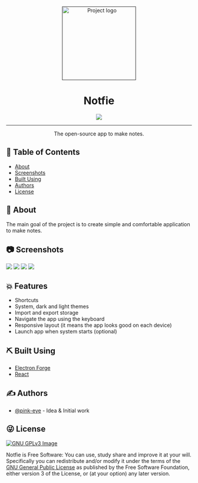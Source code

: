 <p align="center">
  <a href="" rel="noopener">
 <img width=200px height=200px src="https://i.imgur.com/yCUm713.png" alt="Project logo"></a>
</p>

<h1 align="center">Notfie</h1>

<div align="center">
<a href="https://www.gnu.org/licenses/gpl-3.0" alt="License: GPLv3">
<img src="https://img.shields.io/badge/License-GPL%20v3-blue.svg">
</a>
</div>

---

<p align="center"> The open-source app to make notes.
    <br>
</p>

## 📝 Table of Contents

-   [About](#about)
-   [Screenshots](#screenshots)
-   [Built Using](#built_using)
-   [Authors](#authors)
-   [License](#license)

## 🧐 About <a name = "about"></a>

The main goal of the project is to create simple and comfortable application to make notes.

## 📷 Screenshots

<img src="https://i.imgur.com/OQot38d.webp">
<img src="https://i.imgur.com/85jCTuf.webp">
<img src="https://i.imgur.com/3DHXxPh.webp">
<img src="https://i.imgur.com/nEvJVbx.webp">

## 💥 Features

-   Shortcuts
-   System, dark and light themes
-   Import and export storage
-   Navigate the app using the keyboard
-   Responsive layout (it means the app looks good on each device)
-   Launch app when system starts (optional)

## ⛏️ Built Using <a name = "built_using"></a>

-   [Electron Forge](https://electronforge.io/)
-   [React](https://reactjs.org/)

## ✍️ Authors <a name = "authors"></a>

-   [@pink-eye](https://github.com/pink-eye) - Idea & Initial work

## 😜 License

[![GNU GPLv3 Image](https://www.gnu.org/graphics/gplv3-127x51.png)](https://www.gnu.org/licenses/gpl-3.0.en.html)

Notfie is Free Software: You can use, study share and improve it at your
will. Specifically you can redistribute and/or modify it under the terms of the
[GNU General Public License](https://www.gnu.org/licenses/gpl.html) as
published by the Free Software Foundation, either version 3 of the License, or
(at your option) any later version.
